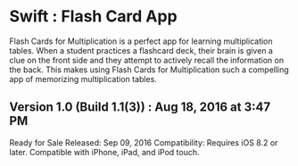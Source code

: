 # Swift : Flash Card App
Flash Cards for Multiplication is a perfect app for learning multiplication tables.
When a student practices a flashcard deck, their brain is given a clue on the front side and they attempt to actively recall the information on the back. 
This makes using Flash Cards for Multiplication such a compelling app of memorizing multiplication tables.

Version 1.0 (Build 1.1(3)) :  Aug 18, 2016 at 3:47 PM
--------------------------------------
Ready for Sale
Released: Sep 09, 2016
Compatibility: Requires iOS 8.2 or later. 
Compatible with iPhone, iPad, and iPod touch.

